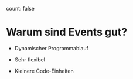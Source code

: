 count: false

# Warum sind Events gut?

- Dynamischer Programmablauf

- Sehr flexibel

- Kleinere Code-Einheiten